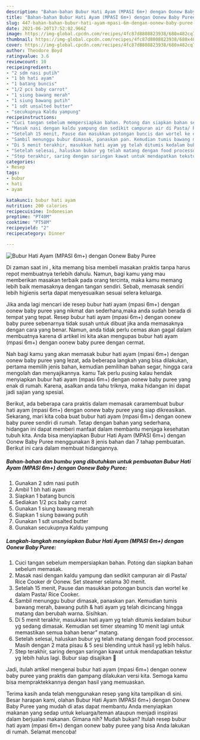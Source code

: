 ```yaml
---
description: "Bahan-bahan Bubur Hati Ayam (MPASI 6m+) dengan Oonew Baby Puree yang lezat dan Mudah Dibuat"
title: "Bahan-bahan Bubur Hati Ayam (MPASI 6m+) dengan Oonew Baby Puree yang lezat dan Mudah Dibuat"
slug: 447-bahan-bahan-bubur-hati-ayam-mpasi-6m-dengan-oonew-baby-puree-yang-lezat-dan-mudah-dibuat
date: 2021-06-20T17:52:02.966Z
image: https://img-global.cpcdn.com/recipes/4fc87d8808823938/680x482cq70/bubur-hati-ayam-mpasi-6m-dengan-oonew-baby-puree-foto-resep-utama.jpg
thumbnail: https://img-global.cpcdn.com/recipes/4fc87d8808823938/680x482cq70/bubur-hati-ayam-mpasi-6m-dengan-oonew-baby-puree-foto-resep-utama.jpg
cover: https://img-global.cpcdn.com/recipes/4fc87d8808823938/680x482cq70/bubur-hati-ayam-mpasi-6m-dengan-oonew-baby-puree-foto-resep-utama.jpg
author: Theodore Boyd
ratingvalue: 3.6
reviewcount: 10
recipeingredient:
- "2 sdm nasi putih"
- "1 bh hati ayam"
- "1 batang buncis"
- "1/2 pcs baby carrot"
- "1 siung bawang merah"
- "1 siung bawang putih"
- "1 sdt unsalted butter"
- "secukupnya Kaldu yampung"
recipeinstructions:
- "Cuci tangan sebelum mempersiapkan bahan. Potong dan siapkan bahan sebelum memasak."
- "Masak nasi dengan kaldu yampung dan sedikit campuran air di Pasta/ Rice Cooker dr Oonew. Set steamer selama 30 menit."
- "Setelah 15 menit, Pause dan masukkan potongan buncis dan wortel ke dalam Pasta/ Rice Cooker."
- "Sambil menunggu bubur dimasak, panaskan pan. Kemudian tumis bawang merah, bawang putih &amp; hati ayam yg telah dicincang hingga matang dan berubah warna. Sisihkan."
- "Di 5 menit terakhir, masukkan hati ayam yg telah ditumis kedalam bubur yg sedang dimasak. Kemudian set timer steaming 10 menit lagi untuk memastikan semua bahan benar” matang."
- "Setelah selesai, haluskan bubur yg telah matang dengan food processor. Masih dengan 2 mata pisau &amp; 5 sesi blending untuk hasil yg lebih halus."
- "Step terakhir, saring dengan saringan kawat untuk mendapatkan tekstur yg lebih halus lagi. Bubur siap disajikan 🧡"
categories:
- Resep
tags:
- bubur
- hati
- ayam

katakunci: bubur hati ayam 
nutrition: 200 calories
recipecuisine: Indonesian
preptime: "PT40M"
cooktime: "PT58M"
recipeyield: "2"
recipecategory: Dinner

---
```



![Bubur Hati Ayam (MPASI 6m+) dengan Oonew Baby Puree](https://img-global.cpcdn.com/recipes/4fc87d8808823938/680x482cq70/bubur-hati-ayam-mpasi-6m-dengan-oonew-baby-puree-foto-resep-utama.jpg)

Di zaman  saat ini , kita memang bisa membeli masakan praktis tanpa harus repot membuatnya terlebih dahulu. Namun, bagi kamu yang mau memberikan masakan terbaik pada orang tercinta, maka kamu memang lebih baik memasaknya dengan tangan sendiri. Sebab, memasak sendiri lebih higienis serta dapat menyesuaikan sesuai selera keluarga.

Jika anda lagi mencari ide resep bubur hati ayam (mpasi 6m+) dengan oonew baby puree yang nikmat dan sederhana,maka anda sudah berada di tempat yang tepat. Resep bubur hati ayam (mpasi 6m+) dengan oonew baby puree  sebenarnya tidak susah untuk dibuat jika anda memasaknya dengan cara yang benar. Namun, anda tidak perlu cemas akan gagal dalam membuatnya 
karena di artikel ini kita akan mengupas bubur hati ayam (mpasi 6m+) dengan oonew baby puree dengan cermat.  



Nah bagi kamu yang akan memasak bubur hati ayam (mpasi 6m+) dengan oonew baby puree yang lezat, ada beberapa langkah yang bisa dilakukan, pertama memilih jenis bahan, kemudian pemilihan bahan segar, hingga cara mengolah dan menyajikannya. kamu Tak perlu pusing kalau hendak menyiapkan bubur hati ayam (mpasi 6m+) dengan oonew baby puree yang enak di rumah. Karena, asalkan anda  tahu triknya, maka hidangan ini dapat jadi sajian yang spesial.

Berikut, ada beberapa cara praktis  dalam memasak caramembuat bubur hati ayam (mpasi 6m+) dengan oonew baby puree yang siap dikreasikan. Sekarang, mari kita coba buat bubur hati ayam (mpasi 6m+) dengan oonew baby puree sendiri di rumah. Tetap dengan bahan yang sederhana, hidangan ini dapat memberi manfaat dalam membantu menjaga kesehatan tubuh kita. Anda bisa menyiapkan Bubur Hati Ayam (MPASI 6m+) dengan Oonew Baby Puree menggunakan 8 jenis bahan dan 7 tahap pembuatan. Berikut ini cara dalam membuat hidangannya.

<!--inarticleads1-->

##### Bahan-bahan dan bumbu yang dibutuhkan untuk pembuatan Bubur Hati Ayam (MPASI 6m+) dengan Oonew Baby Puree:

1. Gunakan 2 sdm nasi putih
1. Ambil 1 bh hati ayam
1. Siapkan 1 batang buncis
1. Sediakan 1/2 pcs baby carrot
1. Gunakan 1 siung bawang merah
1. Siapkan 1 siung bawang putih
1. Gunakan 1 sdt unsalted butter
1. Gunakan secukupnya Kaldu yampung




<!--inarticleads2-->

##### Langkah-langkah menyiapkan Bubur Hati Ayam (MPASI 6m+) dengan Oonew Baby Puree:

1. Cuci tangan sebelum mempersiapkan bahan. Potong dan siapkan bahan sebelum memasak.
1. Masak nasi dengan kaldu yampung dan sedikit campuran air di Pasta/ Rice Cooker dr Oonew. Set steamer selama 30 menit.
1. Setelah 15 menit, Pause dan masukkan potongan buncis dan wortel ke dalam Pasta/ Rice Cooker.
1. Sambil menunggu bubur dimasak, panaskan pan. Kemudian tumis bawang merah, bawang putih &amp; hati ayam yg telah dicincang hingga matang dan berubah warna. Sisihkan.
1. Di 5 menit terakhir, masukkan hati ayam yg telah ditumis kedalam bubur yg sedang dimasak. Kemudian set timer steaming 10 menit lagi untuk memastikan semua bahan benar” matang.
1. Setelah selesai, haluskan bubur yg telah matang dengan food processor. Masih dengan 2 mata pisau &amp; 5 sesi blending untuk hasil yg lebih halus.
1. Step terakhir, saring dengan saringan kawat untuk mendapatkan tekstur yg lebih halus lagi. Bubur siap disajikan 🧡




Jadi, itulah artikel mengenai  bubur hati ayam (mpasi 6m+) dengan oonew baby puree  yang praktis dan gampang dilakukan versi kita. Semoga kamu bisa mempraktekkannya dengan hasil yang memuaskan. 

Terima kasih anda telah menggunakan resep yang kita tampilkan di sini. Besar harapan kami, olahan  Bubur Hati Ayam (MPASI 6m+) dengan Oonew Baby Puree yang mudah di atas dapat membantu Anda menyiapkan makanan yang sedap untuk keluarga/teman ataupun menjadi inspirasi dalam berjualan makanan. Gimana nih? Mudah bukan? Itulah resep bubur hati ayam (mpasi 6m+) dengan oonew baby puree yang bisa Anda lakukan di rumah. Selamat mencoba!


